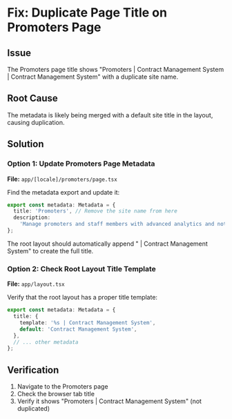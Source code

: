 # Fix: Duplicate Page Title on Promoters Page

## Issue
The Promoters page title shows "Promoters | Contract Management System | Contract Management System" with a duplicate site name.

## Root Cause
The metadata is likely being merged with a default site title in the layout, causing duplication.

## Solution

### Option 1: Update Promoters Page Metadata

**File:** `app/[locale]/promoters/page.tsx`

Find the metadata export and update it:

```typescript
export const metadata: Metadata = {
  title: 'Promoters', // Remove the site name from here
  description:
    'Manage promoters and staff members with advanced analytics and notifications',
};
```

The root layout should automatically append " | Contract Management System" to create the full title.

### Option 2: Check Root Layout Title Template

**File:** `app/layout.tsx`

Verify that the root layout has a proper title template:

```typescript
export const metadata: Metadata = {
  title: {
    template: '%s | Contract Management System',
    default: 'Contract Management System',
  },
  // ... other metadata
};
```

## Verification

1. Navigate to the Promoters page
2. Check the browser tab title
3. Verify it shows "Promoters | Contract Management System" (not duplicated)
